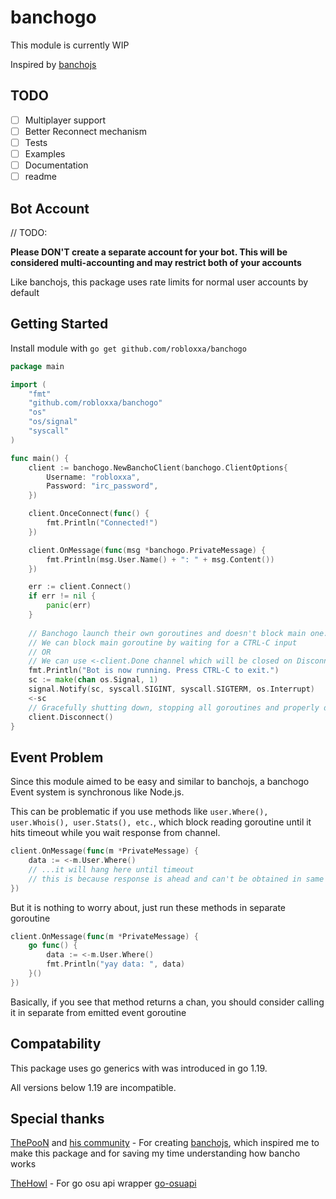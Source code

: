 # banchogo

This module is currently WIP

Inspired by [banchojs](https://github.com/ThePooN/bancho.js)

## TODO
- [ ] Multiplayer support
- [ ] Better Reconnect mechanism
- [ ] Tests
- [ ] Examples
- [ ] Documentation
- [ ] readme
## Bot Account
// TODO:

**Please DON'T create a separate account for your bot. This will be considered multi-accounting and may restrict both of your accounts**

Like banchojs, this package uses rate limits for normal user accounts by default
## Getting Started
Install module with `go get github.com/robloxxa/banchogo`

```go
package main

import (
	"fmt"
	"github.com/robloxxa/banchogo"
	"os"
	"os/signal"
	"syscall"
)

func main() {
	client := banchogo.NewBanchoClient(banchogo.ClientOptions{
		Username: "robloxxa",
		Password: "irc_password",
	})

	client.OnceConnect(func() {
		fmt.Println("Connected!")
	})

	client.OnMessage(func(msg *banchogo.PrivateMessage) {
		fmt.Println(msg.User.Name() + ": " + msg.Content())
	})

	err := client.Connect()
	if err != nil {
		panic(err)
	}
    
	// Banchogo launch their own goroutines and doesn't block main one.
	// We can block main goroutine by waiting for a CTRL-C input
	// OR
	// We can use <-client.Done channel which will be closed on Disconnect
	fmt.Println("Bot is now running. Press CTRL-C to exit.")
	sc := make(chan os.Signal, 1)
	signal.Notify(sc, syscall.SIGINT, syscall.SIGTERM, os.Interrupt)
	<-sc
    // Gracefully shutting down, stopping all goroutines and properly disconnect from IRC
	client.Disconnect()
}
```

## Event Problem
Since this module aimed to be easy and similar to banchojs, a banchogo Event system is synchronous like Node.js.

This can be problematic if you use methods like `user.Where(), user.Whois(), user.Stats(), etc.`, which block reading goroutine until it hits timeout while you wait response from channel.
```go
client.OnMessage(func(m *PrivateMessage) {
	data := <-m.User.Where()
	// ...it will hang here until timeout
	// this is because response is ahead and can't be obtained in same goroutine where event emitted
}) 
```
But it is nothing to worry about, just run these methods in separate goroutine
```go
client.OnMessage(func(m *PrivateMessage) {
	go func() {
        data := <-m.User.Where()
		fmt.Println("yay data: ", data)
	}()
}) 
```
Basically, if you see that method returns a chan, you should consider calling it in separate from emitted event goroutine

## Compatability
This package uses go generics with was introduced in go 1.19. 

All versions below 1.19 are incompatible.

## Special thanks

[ThePooN](https://github.com/ThePooN/) and [his community](https://discord.gg/ThePooN) - For creating [banchojs](https://github.com/ThePooN/bancho.js), which inspired me to make this package and for saving my time understanding how bancho works

[TheHowl](https://github.com/thehowl) - For go osu api wrapper [go-osuapi](https://github.com/thehowl/go-osuapi)